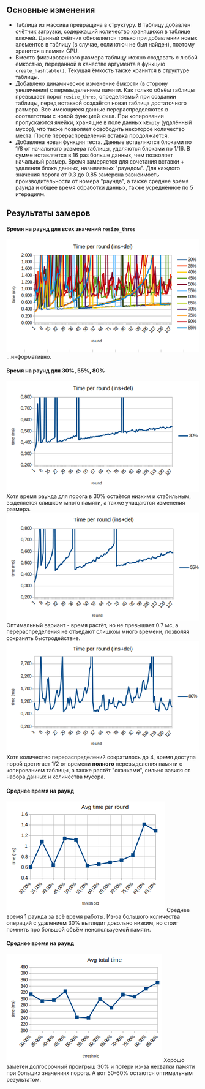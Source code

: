 ## Основные изменения

* Таблица из массива превращена в структуру. В таблицу добавлен счётчик загрузки, содержащий количество хранящихся в таблице ключей. Данный счётчик обновляется только при добавлении новых элементов в таблицу (в случае, если ключ не был найден), поэтому хранится в памяти GPU.
* Вместо фиксированного размера таблицу можно создавать с любой ёмкостью, переданной в качестве аргумента в функцию `create_hashtable()`. Текущая ёмкость также хранится в структуре таблицы.
* Добавлено динамическое изменение ёмкости (в сторону увеличения) с перевыделением памяти. Как только объём таблицы превышает порог `resize_thres`, определяемый при создании таблицы, перед вставкой создаётся новая таблица достаточного размера. Все имеющиеся данные перераспределяются в соответствии с новой функцией хэша. При копировании пропускаются ячейки, хранящие в поле данных `kEmpty` (удалённый мусор), что также позволяет освободить некоторое количество места. После перераспределения вставка продолжается.
* Добавлена новая функция теста. Данные вставляются блоками по 1/8 от начального размера таблицы, удаляются блоками по 1/16. В сумме вставляется в 16 раз больше данных, чем позволяет начальный размер. Время замеряется для сочетания вставки + удаления блока данных, называемых "раундом". Для каждого значения порога от 0.3 до 0.85 замерена зависимость производительности от номера "раунда", а также среднее время раунда и общее время обработки данных, также усреднённое по 5 итерациям.

## Результаты замеров

#### Время на раунд для всех значений `resize_thres`
![Resizing](data/TimePerRound.png)
...информативно.

#### Время на раунд для 30%, 55%, 80%
![Resizing](data/TPR30.png)
Хотя время раунда для порога в 30% остаётся низким и стабильным, выделяется слишком много памяти, а также учащаются изменения размера.
![Resizing](data/TPR55.png)
Оптимальный вариант - время растёт, но не превышает 0.7 мс, а перераспределения не отъедают слишком много времени, позволяя сохранять быстродействие.
![Resizing](data/TPR80.png)
Хотя количество перераспределений сократилось до 4, время доступа порой достигает 1/2 от времени **полного** перевыделения памяти с копированием таблицы, а также растёт "скачками", сильно завися от набора данных и количества мусора.

#### Среднее время на раунд
![Resizing](data/AVG%20TPR.png)
Среднее время 1 раунда за всё время работы. Из-за большого количества операций с удалением 30% выглядит довольно низким, но стоит помнить про большой объём неиспользуемой памяти.

#### Среднее время на раунд
![Resizing](data/AVG%20Total.png)
Хорошо заметен долгосрочный проигрыш 30% и потери из-за нехватки памяти при больших значениях порога. А вот 50-60% остаются оптимальным результатом.
